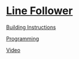 # [Line Follower](http://nxtprograms.com/NXT2/line_follower)

[Building Instructions](http://nxtprograms.com/NXT2/line_follower/steps.html)

[Programming](http://nxtprograms.com/NXT2/line_follower/steps.html#Program)

[Video](http://www.youtube.com/watch?v=qLDKEjKZPDg)
